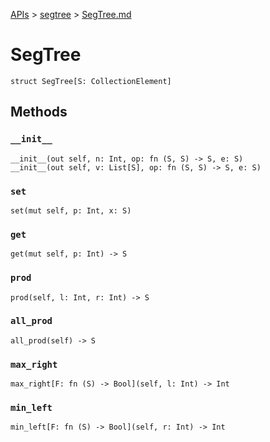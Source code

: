 [APIs](../index.md) > [segtree](./index.md) > [SegTree.md]()

# SegTree

```
struct SegTree[S: CollectionElement]
```

## Methods

### `__init__`

```
__init__(out self, n: Int, op: fn (S, S) -> S, e: S)
__init__(out self, v: List[S], op: fn (S, S) -> S, e: S)
```

### `set`

```
set(mut self, p: Int, x: S)
```

### `get`

```
get(mut self, p: Int) -> S
```

### `prod`

```
prod(self, l: Int, r: Int) -> S
```

### `all_prod`

```
all_prod(self) -> S
```

### `max_right`

```
max_right[F: fn (S) -> Bool](self, l: Int) -> Int
```

### `min_left`

```
min_left[F: fn (S) -> Bool](self, r: Int) -> Int
```
